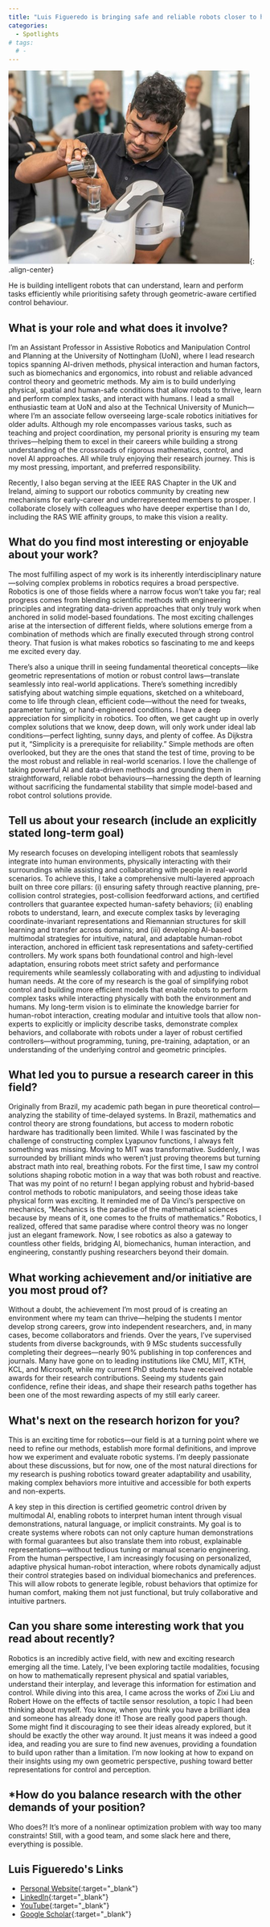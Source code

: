 ```yaml
---
title: "Luis Figueredo is bringing safe and reliable robots closer to humans"
categories:
  - Spotlights
# tags:
  # - 
---
```


![researcher_spotlight_mar2025.jpg](/assets/images/researcher_spotlight/2025-03/Figueredo_pic1.jpg){: .align-center}

He is building intelligent robots that can understand, learn and perform tasks efficiently while prioritising safety through geometric-aware certified control behaviour.

## What is your role and what does it involve?
I’m an Assistant Professor in Assistive Robotics and Manipulation Control and Planning at the University of Nottingham (UoN), where I lead research topics spanning AI-driven methods, physical interaction and human factors, such as biomechanics and ergonomics, into robust and reliable advanced control theory and geometric methods. My aim is to build underlying physical, spatial and human-safe conditions that allow robots to thrive, learn and perform complex tasks, and interact with humans. I lead a small enthusiastic team at UoN and also at the Technical University of Munich—where I’m an associate fellow overseeing large-scale robotics initiatives for older adults. Although my role encompasses various tasks, such as teaching and project coordination, my personal priority is ensuring my team thrives—helping them to excel in their careers while building a strong understanding of the crossroads of rigorous mathematics, control, and novel AI approaches. All while truly enjoying their research journey. This is my most pressing, important, and preferred responsibility.

Recently, I also began serving at the IEEE RAS Chapter in the UK and Ireland, aiming to support our robotics community by creating new mechanisms for early-career and underrepresented members to prosper. I collaborate closely with colleagues who have deeper expertise than I do, including the RAS WIE affinity groups, to make this vision a reality.

## What do you find most interesting or enjoyable about your work?
The most fulfilling aspect of my work is its inherently interdisciplinary nature—solving complex problems in robotics requires a broad perspective. Robotics is one of those fields where a narrow focus won’t take you far; real progress comes from blending scientific methods with engineering principles and integrating data-driven approaches that only truly work when anchored in solid model-based foundations. The most exciting challenges arise at the intersection of different fields, where solutions emerge from a combination of methods which are finally executed through strong control theory. That fusion is what makes robotics so fascinating to me and keeps me excited every day.

There’s also a unique thrill in seeing fundamental theoretical concepts—like geometric representations of motion or robust control laws—translate seamlessly into real-world applications. There’s something incredibly satisfying about watching simple equations, sketched on a whiteboard, come to life through clean, efficient code—without the need for tweaks, parameter tuning, or hand-engineered conditions. I have a deep appreciation for simplicity in robotics. Too often, we get caught up in overly complex solutions that we know, deep down, will only work under ideal lab conditions—perfect lighting, sunny days, and plenty of coffee. As Dijkstra put it, “Simplicity is a prerequisite for reliability.” Simple methods are often overlooked, but they are the ones that stand the test of time, proving to be the most robust and reliable in real-world scenarios. I love the challenge of taking powerful AI and data-driven methods and grounding them in straightforward, reliable robot behaviours—harnessing the depth of learning without sacrificing the fundamental stability that simple model-based and robot control solutions provide.

## Tell us about your research (include an explicitly stated long-term goal)
My research focuses on developing intelligent robots that seamlessly integrate into human environments, physically interacting with their surroundings while assisting and collaborating with people in real-world scenarios. To achieve this, I take a comprehensive multi-layered approach built on three core pillars: (i) ensuring safety through reactive planning, pre-collision control strategies, post-collision feedforward actions, and certified controllers that guarantee expected human-safety behaviors; (ii) enabling robots to understand, learn, and execute complex tasks by leveraging coordinate-invariant representations and Riemannian structures for skill learning and transfer across domains; and (iii) developing AI-based multimodal strategies for intuitive, natural, and adaptable human-robot interaction, anchored in efficient task representations and safety-certified controllers. My work spans both foundational control and high-level adaptation, ensuring robots meet strict safety and performance requirements while seamlessly collaborating with and adjusting to individual human needs.
At the core of my research is the goal of simplifying robot control and building more efficient models that enable robots to perform complex tasks while interacting physically with both the environment and humans. My long-term vision is to eliminate the knowledge barrier for human-robot interaction, creating modular and intuitive tools that allow non-experts to explicitly or implicity describe tasks, demonstrate complex behaviors, and collaborate with robots under a layer of robust certified controllers—without programming, tuning, pre-training, adaptation, or an understanding of the underlying control and geometric principles. 

## What led you to pursue a research career in this field?
Originally from Brazil, my academic path began in pure theoretical control—analyzing the stability of time-delayed systems. In Brazil, mathematics and control theory are strong foundations, but access to modern robotic hardware has traditionally been limited. While I was fascinated by the challenge of constructing complex Lyapunov functions, I always felt something was missing. Moving to MIT was transformative. Suddenly, I was surrounded by brilliant minds who weren’t just proving theorems but turning abstract math into real, breathing robots. For the first time, I saw my control solutions shaping robotic motion in a way that was both robust and reactive.  That was my point of no return! I began applying robust and hybrid-based control methods to robotic manipulators, and seeing those ideas take physical form was exciting. It reminded me of Da Vinci’s perspective on mechanics, “Mechanics is the paradise of the mathematical sciences because by means of it, one comes to the fruits of mathematics.” Robotics, I realized, offered that same paradise where control theory was no longer just an elegant framework. Now, I see robotics as also a gateway to countless other fields, bridging AI, biomechanics, human interaction, and engineering, constantly pushing researchers beyond their domain. 

## What working achievement and/or initiative are you most proud of?
Without a doubt, the achievement I’m most proud of is creating an environment where my team can thrive—helping the students I mentor develop strong careers, grow into independent researchers, and, in many cases, become collaborators and friends. Over the years, I’ve supervised students from diverse backgrounds, with 9 MSc students successfully completing their degrees—nearly 90% publishing in top conferences and journals. Many have gone on to leading institutions like CMU, MIT, KTH, KCL, and Microsoft, while my current PhD students have received notable awards for their research contributions. Seeing my students gain confidence, refine their ideas, and shape their research paths together has been one of the most rewarding aspects of my still early career. 

## What's next on the research horizon for you?
This is an exciting time for robotics—our field is at a turning point where we need to refine our methods, establish more formal definitions, and improve how we experiment and evaluate robotic systems. I’m deeply passionate about these discussions, but for now, one of the most natural directions for my research is pushing robotics toward greater adaptability and usability, making complex behaviors more intuitive and accessible for both experts and non-experts.

A key step in this direction is certified geometric control driven by multimodal AI, enabling robots to interpret human intent through visual demonstrations, natural language, or implicit constraints. My goal is to create systems where robots can not only capture human demonstrations with formal guarantees but also translate them into robust, explainable representations—without tedious tuning or manual scenario engineering. From the human perspective, I am increasingly focusing on personalized, adaptive physical human-robot interaction, where robots dynamically adjust their control strategies based on individual biomechanics and preferences. This will allow robots to generate legible, robust behaviors that optimize for human comfort, making them not just functional, but truly collaborative and intuitive partners.
## Can you share some interesting work that you read about recently?
Robotics is an incredibly active field, with new and exciting research emerging all the time. Lately, I’ve been exploring tactile modalities, focusing on how to mathematically represent physical and spatial variables, understand their interplay, and leverage this information for estimation and control. While diving into this area, I came across the works of Zixi Liu and Robert Howe on the effects of tactile sensor resolution, a topic I had been thinking about myself. You know, when you think you have a brilliant idea and someone has already done it! Those are really good papers though. Some might find it discouraging to see their ideas already explored, but it should be exactly the other way around. It just means it was indeed a good idea, and reading you are sure to find new avenues, providing a foundation to build upon rather than a limitation. I’m now looking at how to expand on their insights using my own geometric perspective, pushing toward better representations for control and perception.

## *How do you balance research with the other demands of your position?
Who does?! It’s more of a nonlinear optimization problem with way too many constraints! Still, with a good team, and some slack here and there, everything is possible. 

## Luis Figueredo's Links
- [Personal Website](https://luisfigueredo.com/){:target="_blank"}
- [LinkedIn](https://www.linkedin.com/in/luis-figueredo-304a0612b/){:target="_blank"}
- [YouTube](https://www.youtube.com/@figueredo_robotics){:target="_blank"}
- [Google Scholar](https://scholar.google.com/citations?user=ppZN58sAAAAJ){:target="_blank"}